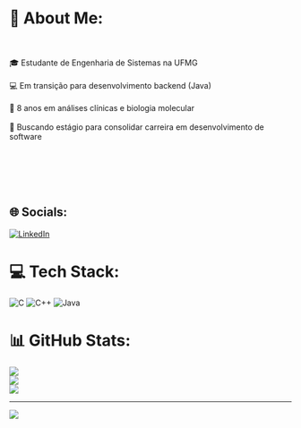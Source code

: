 # 💫 About Me:
<br><br>🎓 Estudante de Engenharia de Sistemas na UFMG<br><br>💻 Em transição para desenvolvimento backend (Java)<br><br>🔬 8 anos em análises clínicas e biologia molecular<br><br>🚀 Buscando estágio para consolidar carreira em desenvolvimento de software<br><br><br><br><br><br>


## 🌐 Socials:
[![LinkedIn](https://img.shields.io/badge/LinkedIn-%230077B5.svg?logo=linkedin&logoColor=white)](https://linkedin.com/in/https://www.linkedin.com/in/willianssferreira) 

# 💻 Tech Stack:
![C](https://img.shields.io/badge/c-%2300599C.svg?style=for-the-badge&logo=c&logoColor=white) ![C++](https://img.shields.io/badge/c++-%2300599C.svg?style=for-the-badge&logo=c%2B%2B&logoColor=white) ![Java](https://img.shields.io/badge/java-%23ED8B00.svg?style=for-the-badge&logo=openjdk&logoColor=white)
# 📊 GitHub Stats:
![](https://github-readme-stats.vercel.app/api?username=will-ssf&theme=dark&hide_border=false&include_all_commits=false&count_private=false)<br/>
![](https://github-readme-streak-stats.herokuapp.com/?user=will-ssf&theme=dark&hide_border=false)<br/>
![](https://github-readme-stats.vercel.app/api/top-langs/?username=will-ssf&theme=dark&hide_border=false&include_all_commits=false&count_private=false&layout=compact)

---
[![](https://visitcount.itsvg.in/api?id=will-ssf&icon=0&color=0)](https://visitcount.itsvg.in)

<!-- Proudly created with GPRM ( https://gprm.itsvg.in ) -->